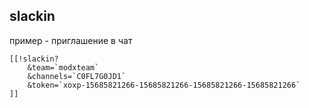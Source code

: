 ## slackin

пример - приглашение в чат
```
[[!slackin?
	&team=`modxteam`
	&channels=`C0FL7G0JD1`
	&token=`xoxp-15685821266-15685821266-15685821266-15685821266`
]]

```

